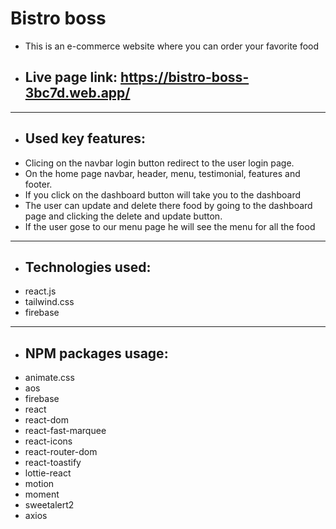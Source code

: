 # Bistro boss
* This is an e-commerce website where you can order your favorite food
 - ## Live page link: https://bistro-boss-3bc7d.web.app/
 *** 
- ## Used key features:
* Clicing on the navbar login button  redirect to the user login page.
* On the home page navbar, header, menu, testimonial, features and footer.
* If you click on the dashboard button will take you to the dashboard
* The user can update and delete there food by going to the dashboard page and clicking the delete and update button.
*  If the user gose to our menu page he will see the menu for all the food
***
- ## Technologies used: 
* react.js
* tailwind.css
* firebase

***
- ## NPM packages usage: 
* animate.css
* aos
* firebase
* react
* react-dom
* react-fast-marquee
* react-icons
* react-router-dom
* react-toastify
* lottie-react
* motion
* moment
* sweetalert2
* axios
